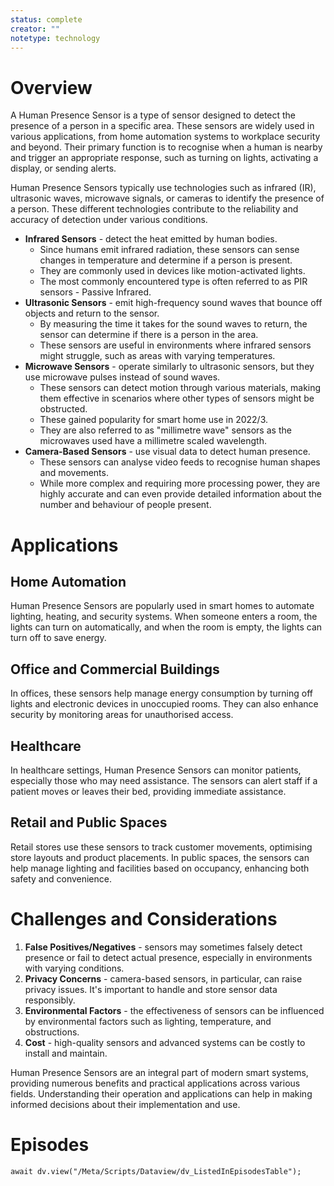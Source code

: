 ```yaml
---
status: complete
creator: ""
notetype: technology
---
```

# Overview
A Human Presence Sensor is a type of sensor designed to detect the presence of a person in a specific area. These sensors are widely used in various applications, from home automation systems to workplace security and beyond. Their primary function is to recognise when a human is nearby and trigger an appropriate response, such as turning on lights, activating a display, or sending alerts.

Human Presence Sensors typically use technologies such as infrared (IR), ultrasonic waves, microwave signals, or cameras to identify the presence of a person. These different technologies contribute to the reliability and accuracy of detection under various conditions.

- **Infrared Sensors** - detect the heat emitted by human bodies. 
	- Since humans emit infrared radiation, these sensors can sense changes in temperature and determine if a person is present. 
	- They are commonly used in devices like motion-activated lights. 
	- The most commonly encountered type is often referred to as PIR sensors - Passive Infrared.
- **Ultrasonic Sensors** - emit high-frequency sound waves that bounce off objects and return to the sensor. 
	- By measuring the time it takes for the sound waves to return, the sensor can determine if there is a person in the area. 
	- These sensors are useful in environments where infrared sensors might struggle, such as areas with varying temperatures.
- **Microwave Sensors** - operate similarly to ultrasonic sensors, but they use microwave pulses instead of sound waves.
	- These sensors can detect motion through various materials, making them effective in scenarios where other types of sensors might be obstructed.
	- These gained popularity for smart home use in 2022/3.
	- They are also referred to as "millimetre wave" sensors as the microwaves used have a millimetre scaled wavelength.
- **Camera-Based Sensors** - use visual data to detect human presence. 
	- These sensors can analyse video feeds to recognise human shapes and movements. 
	- While more complex and requiring more processing power, they are highly accurate and can even provide detailed information about the number and behaviour of people present.

# Applications
## Home Automation
Human Presence Sensors are popularly used in smart homes to automate lighting, heating, and security systems. When someone enters a room, the lights can turn on automatically, and when the room is empty, the lights can turn off to save energy.

## Office and Commercial Buildings
In offices, these sensors help manage energy consumption by turning off lights and electronic devices in unoccupied rooms. They can also enhance security by monitoring areas for unauthorised access.

## Healthcare
In healthcare settings, Human Presence Sensors can monitor patients, especially those who may need assistance. The sensors can alert staff if a patient moves or leaves their bed, providing immediate assistance.

## Retail and Public Spaces
Retail stores use these sensors to track customer movements, optimising store layouts and product placements. In public spaces, the sensors can help manage lighting and facilities based on occupancy, enhancing both safety and convenience.

# Challenges and Considerations

1. **False Positives/Negatives** - sensors may sometimes falsely detect presence or fail to detect actual presence, especially in environments with varying conditions.
2. **Privacy Concerns** - camera-based sensors, in particular, can raise privacy issues. It's important to handle and store sensor data responsibly.
3. **Environmental Factors** - the effectiveness of sensors can be influenced by environmental factors such as lighting, temperature, and obstructions.
4. **Cost** - high-quality sensors and advanced systems can be costly to install and maintain.

Human Presence Sensors are an integral part of modern smart systems, providing numerous benefits and practical applications across various fields. Understanding their operation and applications can help in making informed decisions about their implementation and use.

# Episodes
```dataviewjs
await dv.view("/Meta/Scripts/Dataview/dv_ListedInEpisodesTable");
```

